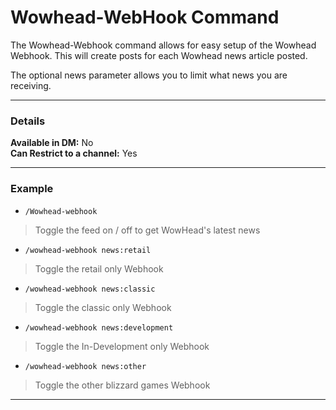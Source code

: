 # Wowhead-WebHook Command

The Wowhead-Webhook command allows for easy setup of the Wowhead Webhook. This will create posts for each Wowhead news article posted.

The optional news parameter allows you to limit what news you are receiving. 
***
### Details

**Available in DM:** No   
**Can Restrict to a channel:** Yes
***
### Example

* `/Wowhead-webhook`
> Toggle the feed on / off to get WowHead's latest news

* `/wowhead-webhook news:retail`
> Toggle the retail only Webhook

* `/wowhead-webhook news:classic`
> Toggle the classic only Webhook

* `/wowhead-webhook news:development`
> Toggle the In-Development only Webhook

* `/wowhead-webhook news:other`
> Toggle the other blizzard games Webhook

***
